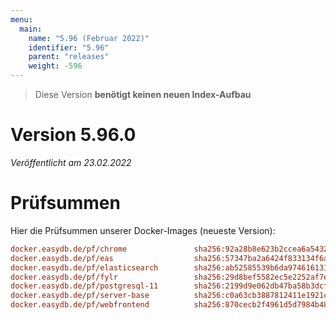 ```yaml
---
menu:
  main:
    name: "5.96 (Februar 2022)"
    identifier: "5.96"
    parent: "releases"
    weight: -596
---
```


> Diese Version **benötigt keinen neuen Index-Aufbau**

# Version 5.96.0

*Veröffentlicht am 23.02.2022*

# Prüfsummen

Hier die Prüfsummen unserer Docker-Images (neueste Version):

```ini
docker.easydb.de/pf/chrome               sha256:92a28b8e623b2ccea6a5432187bb456840dd4daa53b5157dc935840063a48f2d
docker.easydb.de/pf/eas                  sha256:57347ba2a6424f833134f6a9e4f45629cf0e84a68c93ed6a7ae819f04bb3344e
docker.easydb.de/pf/elasticsearch        sha256:ab52585539b6da9746161316c9fbd01eb14b6b5fa5fa9a47d367df63d09763b0
docker.easydb.de/pf/fylr                 sha256:29d8bef5582ec5e2252af7e6537046e152eb1f672e7b1c7c93bb66216f038952
docker.easydb.de/pf/postgresql-11        sha256:2199d9e062db47ba58b3dcf11d65f605cfc47f278c9853e392f076e76a392f2a
docker.easydb.de/pf/server-base          sha256:c0a63cb3887812411e1921c4beb6a19fde4e26f329049c601672882c42abd58e
docker.easydb.de/pf/webfrontend          sha256:870cecb2f4961d5d7984b480cee244159ee5d89ef1f20bff4030102f06793791
```
